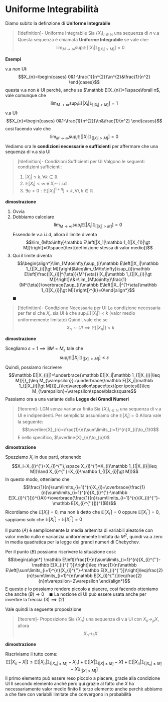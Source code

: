 # Uniforme Integrabilità

Diamo subito la definzione di **Uniforme Integrabile**

>[!definition]- Uniforme Integrabile
>Sia $\{X_{i}\}_{i\in\mathbb N}$ una sequenza di $n$ v.a
>Questa sequenza è chiamata **Uniforme Integrabile** se vale che: 
>$$\lim_{M\to\infty}\sup_{i}\mathbb E\left[|X_i|\mathbb 1_{[|X_{i}|\gt M]}\right]=0$$

**Esempi**

v.a *non* UI:
$$X_{n}=\begin{cases}
0&1-\frac{1}{n^{2}}\\n^{2}&\frac{1}{n^2}
\end{cases}$$
questa v.a non è UI perchè, anche se $\mathbb E[X_{n}]=1\space\forall n$, vale comunque che $$\lim_{M\to\infty}\sup_{i}\mathbb E\left[|X_i|\mathbb 1_{[|X_{i}|\gt M]}\right]=1$$
v.a UI:
$$X_{n}=\begin{cases}
0&1-\frac{1}{n^{2}}\\n&\frac{1}{n^2}
\end{cases}$$
così facendo vale che $$\lim_{M\to\infty}\sup_{i}\mathbb E\left[|X_i|\mathbb 1_{[|X_{i}|\gt M]}\right]=0$$
Vediamo ora le **condizioni necessarie e sufficienti** per affermare che una sequenza di v.a sia UI

>[!definition]- Condizioni Sufficienti per UI
>Valgono le seguenti condizioni sufficienti:
>1) $|X_{i}|\leq k,\forall k\in\mathbb R$
>2) $\mathbb E[X_{i}]\lt\infty$ e $X_{i}\sim$ i.i.d
>3) $\exists\eta\gt0:\mathbb E[|X_{i}|^{1+\eta}]\lt k,\forall i,k\in\mathbb R$

**dimostrazione**
1) Ovvia
2) Dobbiamo calcolare $$\lim_{M\to\infty}\sup_{i}\mathbb E\left[|X_i|\mathbb 1_{[|X_{i}|\gt M]}\right]=0$$Essendo le v.a i.i.d, allora il limite diventa $$\lim_{M\to\infty}\mathbb E\left[|X_1|\mathbb 1_{[|X_{1}|\gt M]}\right]=0\space(\text{definizione stessa di valor medio})$$
3) Qui il limite diventa $$\begin{align*}\lim_{M\to\infty}\sup_{i}\mathbb E\left[|X_i|\mathbb 1_{[|X_{i}|\gt M]}\right]&\leq\lim_{M\to\infty}\sup_{i}\mathbb E\left[\frac{|X_{i}|^{\eta}}{M^{\eta}}|X_i|\mathbb 1_{[|X_{i}|\gt M]}\right]\\&=\lim_{M\to\infty}\frac{1}{M^{\eta}}\overbrace{\sup_{i}\mathbb E\left[|X_i|^{1+\eta}\mathbb 1_{[|X_{i}|\gt M]}\right]}^{k}=0\end{align*}$$
$\blacksquare$

>[!definition]- Condizione Necessaria per UI
>La condizione necessaria per far sì che $X_{n}$ sia UI è che $\sup_{i}\mathbb E[|X_{i}|]\lt k$ (valor medio uniformemente limitato)
>Quindi, vale che se $$X_{n}\sim UI\implies\mathbb E[|X_{n}|]\lt k$$

**dimostrazione**

Scegliamo $\varepsilon=1\implies\exists M=M_{\varepsilon}$ tale che $$\sup_{i}\mathbb E[|X_{i}|\mathbb 1_{[|X_{i}|\gt M]}]\leq\varepsilon$$
Quindi, possiamo riscrivere $$\mathbb E[|X_{i}|]=\underbrace{\mathbb E[|X_i|\mathbb 1_{[|X_{i}|\leq M]}]}_{\leq M_{\varepsilon}}+\underbrace{\mathbb E[|X_i|\mathbb 1_{[|X_{i}|\gt M]}]}_{\leq\varepsilon\space\text{per ipotesi}}\leq M_{\varepsilon}+\varepsilon\space\blacksquare$$
Passiamo ora a una variante della **Legge dei Grandi Numeri**

>[!teorem]- LGN senza varianza finita
>Sia $\{X_{i}\}_{i\in\mathbb N}$ una sequenza di v.a UI e indipendenti.
>Per semplicità assumiamo che $\mathbb E[X_{i}]=0$
>Allora vale la seguente:
>$$\overline{X}_{n}=\frac{1}{n}\sum\limits_{i=1}^{n}X_{i}\to_{1}0$$
>E nello specifico, $\overline{X}_{n}\to_{p}0$

**dimostrazione**

Spezziamo $X_{i}$ in due parti, ottenendo $$X_i=X_{i}^{'}+X_{i}^{''},\space X_{i}^{'}=X_{i}\mathbb 1_{[|X_{i}|\leq M]}\land X_{i}^{''}=X_{i}\mathbb 1_{[|X_{i}|\gt M]}$$
In questo modo, otteniamo che 
$$\frac{1}{n}\sum\limits_{i=1}^{n}X_{i}=\overbrace{\frac{1}{n}\sum\limits_{i=1}^{n}(X_{i}^{'}-\mathbb E[X_{i}^{'}])}^{(A)}+\overbrace{\frac{1}{n}\sum\limits_{i=1}^{n}(X_{i}^{''}-\mathbb E[X_{i}^{''}])}^{(B)}$$
Ricordiamo che $\mathbb E[X_i]=0$, ma non è detto che $\mathbb E[X_{i}^{'}]=0$ oppure $\mathbb E[X_{i}^{''}]=0$, sappiamo solo che $\mathbb E[X_{i}^{'}]+\mathbb E[X_{i}^{''}]=0$ 

Il punto $(A)$ è semplicemente la media aritemita di variabili aleatorie con valor medio nullo e varianzia uniformemente limitata da $M^2$, quindi va a zero in media quadratica per la legge dei grandi numeri di Chebychev.

Per il punto $(B)$ possiamo riscrivere la situazione così: 
$$\begin{align*}
\mathbb E\left[\frac{1}{n}\sum\limits_{i=1}^{n}(X_{i}^{''}-\mathbb E[X_{i}^{''}])\right]\leq \frac{1}{n}\mathbb E\left[\sum\limits_{i=1}^{n}(X_{i}^{''}-\mathbb E[X_{i}^{''}])\right]\leq\frac{2}{n}\sum\limits_{i=1}^{n}\mathbb E[X_{i}^{''}]\leq\frac{2}{n}n\varepsilon=2\varepsilon
\end{align*}$$
E questo $\varepsilon$ lo possiamo rendere piccolo a piacere, così facendo otteniamo che anche $(B)\to0\quad\blacksquare$ 
La nozione di UI può essere usata anche per invertire la freccia $(3)\implies(2)$ 

Vale quindi la seguente proposizione

>[!teorem]- Proposizione
>Sia $\{X_{n}\}$ una sequenza di v.a UI con $X_{n}\to_{p}X$, allora $$X_{n}\to_{1}X$$

**dimostrazione**

Riscriviamo il tutto come:
$$\mathbb E[|X_{n}-X|]\leq \mathbb E[|X_{n}|\mathbb 1_{[|X_{n}|\leq M]}-X_{n}]+\mathbb E[|X|\mathbb 1_{[|X|\leq M]}-X]+\mathbb E[|X_{n}|\mathbb 1_{[|X_{n}|\leq M]}-X\mathbb 1_{[|X|\leq M]}]$$
Il primo elemento può essere reso piccolo a piacere, grazie alla condizione UI
Il secondo elemento anchè però qui grazie al fatto che $X$ ha necessariamente valor medio finito
Il terzo elemento anche perchè abbiamo a che fare con variabili limitate che convergono in probabilità

